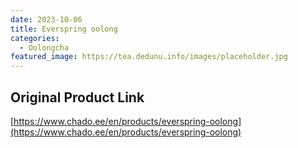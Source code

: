 ```yaml
---
date: 2023-10-06
title: Everspring oolong
categories:
  - Oolongcha
featured_image: https://tea.dedunu.info/images/placeholder.jpg
---
```


## Original Product Link

[https://www.chado.ee/en/products/everspring-oolong](https://www.chado.ee/en/products/everspring-oolong)
